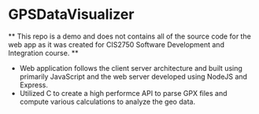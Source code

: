 # GPSDataVisualizer
** This repo is a demo and does not contains all of the source code for the web app as it was created for CIS2750 Software Development and Integration course. **
* Web application follows the client server architecture and built using primarily JavaScript and the web server developed using NodeJS and Express.
* Utilized C to create a high performce API to parse GPX files and compute various calculations to analyze the geo data.
